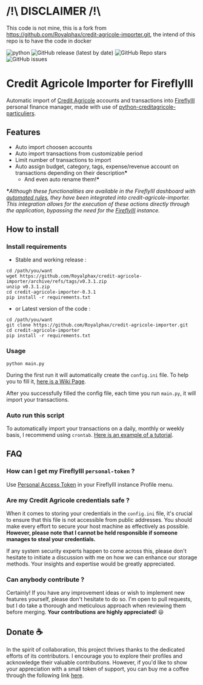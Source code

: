 # /!\ DISCLAIMER /!\

This code is not mine, this is a fork from https://github.com/Royalphax/credit-agricole-importer.git, the intend of this repo is to have the code in docker


![python](https://img.shields.io/badge/Python-3776AB?style=flat&logo=python&logoColor=white) 
![GitHub release (latest by date)](https://img.shields.io/github/v/release/royalphax/credit-agricole-importer?color=brightgreen)
![GitHub Repo stars](https://img.shields.io/github/stars/royalphax/credit-agricole-importer?color=yellow)
![GitHub issues](https://img.shields.io/github/issues/royalphax/credit-agricole-importer?color=yellow)

# Credit Agricole Importer for FireflyIII

Automatic import of [Credit Agricole](https://www.credit-agricole.fr/) accounts and transactions into [FireflyIII](https://github.com/firefly-iii/firefly-iii) personal finance manager, 
made with use of [python-creditagricole-particuliers](https://github.com/dmachard/python-creditagricole-particuliers).

## Features
- Auto import choosen accounts
- Auto import transactions from customizable period
- Limit number of transactions to import
- Auto assign budget, category, tags, expense/revenue account on transactions depending on their description<b>*</b>
  - And even auto rename them!<b>*</b>

<b>*</b>_Although these functionalities are available in the FireflyIII dashboard with [automated rules](https://docs.firefly-iii.org/how-to/firefly-iii/features/rules/), they have been integrated into credit-agricole-importer. This integration allows for the execution of these actions directly through the application, bypassing the need for the [FireflyIII](https://github.com/firefly-iii/firefly-iii) instance._

## How to install

### Install requirements
* Stable and working release :
```
cd /path/you/want
wget https://github.com/Royalphax/credit-agricole-importer/archive/refs/tags/v0.3.1.zip
unzip v0.3.1.zip
cd credit-agricole-importer-0.3.1
pip install -r requirements.txt
```
* or Latest version of the code :
```
cd /path/you/want
git clone https://github.com/Royalphax/credit-agricole-importer.git
cd credit-agricole-importer
pip install -r requirements.txt
```
### Usage
```
python main.py
```

During the first run it will automatically create the ```config.ini``` file. To help you to fill it, [here is a Wiki Page](https://github.com/Royalphax/credit-agricole-importer/wiki/Config-file).

After you successfully filled the config file, each time you run ```main.py```, it will import your transactions.

### Auto run this script

To automatically import your transactions on a daily, monthly or weekly basis, I recommend using `crontab`. [Here is an example of a tutorial](https://www.tutorialspoint.com/unix_commands/crontab.htm).

## FAQ

### How can I get my FireflyIII `personal-token` ?

Use [Personal Access Token](https://docs.firefly-iii.org/how-to/firefly-iii/features/api/#personal-access-token_1) in your FireflyIII instance Profile menu.

### Are my Credit Agricole credentials safe ?

When it comes to storing your credentials in the ```config.ini``` file, it's crucial to ensure that this file is not accessible from public addresses. You should make every effort to secure your host machine as effectively as possible. **However, please note that I cannot be held responsible if someone manages to steal your credentials.** 

If any system security experts happen to come across this, please don't hesitate to initiate a discussion with me on how we can enhance our storage methods. Your insights and expertise would be greatly appreciated.

### Can anybody contribute ?

Certainly! If you have any improvement ideas or wish to implement new features yourself, please don't hesitate to do so. I'm open to pull requests, but I do take a thorough and meticulous approach when reviewing them before merging. **Your contributions are highly appreciated!** 😃

## Donate ☕

In the spirit of collaboration, this project thrives thanks to the dedicated efforts of its contributors. I encourage you to explore their profiles and acknowledge their valuable contributions. However, if you'd like to show your appreciation with a small token of support, you can buy me a coffee through the following link  [here](https://www.paypal.com/donate/?hosted_button_id=JK6FX89RB8K5Y).
